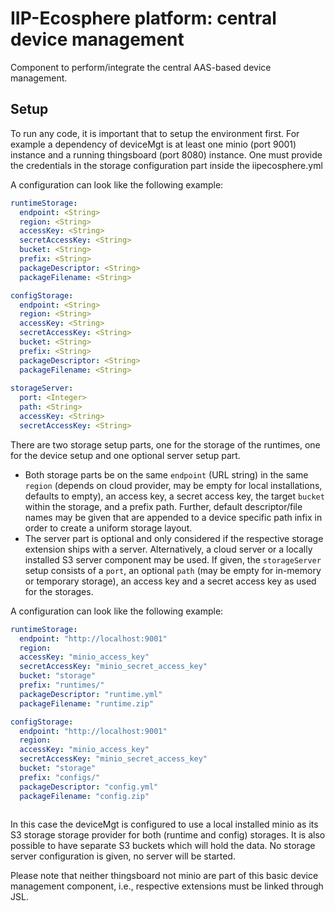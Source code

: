# IIP-Ecosphere platform: central device management

Component to perform/integrate the central AAS-based device management.

## Setup

To run any code, it is important that to setup the environment first. For example a dependency of deviceMgt is at least one minio (port 9001) instance and a running thingsboard (port 8080) instance.
One must provide the credentials in the storage configuration part inside the iipecosphere.yml

A configuration can look like the following example:

```yaml
runtimeStorage:
  endpoint: <String>
  region: <String>
  accessKey: <String>
  secretAccessKey: <String>
  bucket: <String>
  prefix: <String>
  packageDescriptor: <String>
  packageFilename: <String>

configStorage:
  endpoint: <String>
  region: <String>
  accessKey: <String>
  secretAccessKey: <String>
  bucket: <String>
  prefix: <String>
  packageDescriptor: <String>
  packageFilename: <String>
  
storageServer:
  port: <Integer>
  path: <String>
  accessKey: <String>
  secretAccessKey: <String>
```
There are two storage setup parts, one for the storage of the runtimes, one for the device setup and one optional server setup part. 

* Both storage parts be on the same ``endpoint`` (URL string) in the same ``region`` (depends on cloud provider, may be empty for local installations, defaults to empty), an access key, a secret access key, the target ``bucket`` within the storage, and a prefix path. Further, default descriptor/file names may be given that are appended to a device specific path infix in order to create a uniform storage layout.
* The server part is optional and only considered if the respective storage extension ships with a server. Alternatively, a cloud server or a locally installed S3 server component may be used. If given, the ``storageServer`` setup consists of a ``port``, an optional ``path`` (may be empty for in-memory or temporary storage), an access key and a secret access key as used for the storages. 

A configuration can look like the following example:

```yaml
runtimeStorage:
  endpoint: "http://localhost:9001"
  region: 
  accessKey: "minio_access_key"
  secretAccessKey: "minio_secret_access_key"
  bucket: "storage"
  prefix: "runtimes/"
  packageDescriptor: "runtime.yml"
  packageFilename: "runtime.zip"

configStorage:
  endpoint: "http://localhost:9001"
  region: 
  accessKey: "minio_access_key"
  secretAccessKey: "minio_secret_access_key"
  bucket: "storage"
  prefix: "configs/"
  packageDescriptor: "config.yml"
  packageFilename: "config.zip"
  
```

In this case the deviceMgt is configured to use a local installed minio as its S3 storage storage provider for both (runtime and config) storages. It is also possible to have separate S3 buckets which will hold the data. No storage server configuration is given, no server will be started.

Please note that neither thingsboard not minio are part of this basic device management component, i.e., respective extensions must be linked through JSL.
